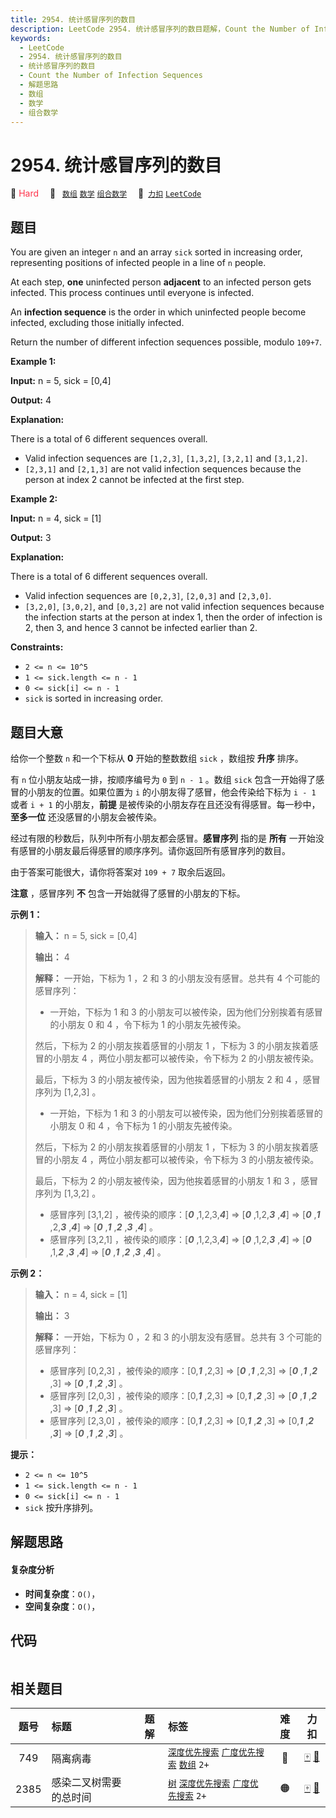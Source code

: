 ```yaml
---
title: 2954. 统计感冒序列的数目
description: LeetCode 2954. 统计感冒序列的数目题解，Count the Number of Infection Sequences，包含解题思路、复杂度分析以及完整的 JavaScript 代码实现。
keywords:
  - LeetCode
  - 2954. 统计感冒序列的数目
  - 统计感冒序列的数目
  - Count the Number of Infection Sequences
  - 解题思路
  - 数组
  - 数学
  - 组合数学
---
```


# 2954. 统计感冒序列的数目

🔴 <font color=#ff334b>Hard</font>&emsp; 🔖&ensp; [`数组`](/tag/array.md) [`数学`](/tag/math.md) [`组合数学`](/tag/combinatorics.md)&emsp; 🔗&ensp;[`力扣`](https://leetcode.cn/problems/count-the-number-of-infection-sequences) [`LeetCode`](https://leetcode.com/problems/count-the-number-of-infection-sequences)

## 题目

You are given an integer `n` and an array `sick` sorted in increasing order,
representing positions of infected people in a line of `n` people.

At each step, **one** uninfected person **adjacent** to an infected person
gets infected. This process continues until everyone is infected.

An **infection sequence** is the order in which uninfected people become
infected, excluding those initially infected.

Return the number of different infection sequences possible, modulo `109+7`.



**Example 1:**

**Input:** n = 5, sick = [0,4]

**Output:** 4

**Explanation:**

There is a total of 6 different sequences overall.

  * Valid infection sequences are `[1,2,3]`, `[1,3,2]`, `[3,2,1]` and `[3,1,2]`.
  * `[2,3,1]` and `[2,1,3]` are not valid infection sequences because the person at index 2 cannot be infected at the first step.

**Example 2:**

**Input:** n = 4, sick = [1]

**Output:** 3

**Explanation:**

There is a total of 6 different sequences overall.

  * Valid infection sequences are `[0,2,3]`, `[2,0,3]` and `[2,3,0]`.
  * `[3,2,0]`, `[3,0,2]`, and `[0,3,2]` are not valid infection sequences because the infection starts at the person at index 1, then the order of infection is 2, then 3, and hence 3 cannot be infected earlier than 2.



**Constraints:**

  * `2 <= n <= 10^5`
  * `1 <= sick.length <= n - 1`
  * `0 <= sick[i] <= n - 1`
  * `sick` is sorted in increasing order.


## 题目大意

给你一个整数 `n` 和一个下标从 **0**  开始的整数数组 `sick` ，数组按 **升序**  排序。

有 `n` 位小朋友站成一排，按顺序编号为 `0` 到 `n - 1` 。数组 `sick` 包含一开始得了感冒的小朋友的位置。如果位置为 `i`
的小朋友得了感冒，他会传染给下标为 `i - 1` 或者 `i + 1` 的小朋友，**前提** 是被传染的小朋友存在且还没有得感冒。每一秒中，
**至多一位**  还没感冒的小朋友会被传染。

经过有限的秒数后，队列中所有小朋友都会感冒。**感冒序列**  指的是 **所有**
一开始没有感冒的小朋友最后得感冒的顺序序列。请你返回所有感冒序列的数目。

由于答案可能很大，请你将答案对 `109 + 7` 取余后返回。

**注意** ，感冒序列 **不** 包含一开始就得了感冒的小朋友的下标。



**示例 1：**

> 
> 
> 
> 
> 
> **输入：** n = 5, sick = [0,4]
> 
> **输出：** 4
> 
> **解释：** 一开始，下标为 1 ，2 和 3 的小朋友没有感冒。总共有 4 个可能的感冒序列：
> - 一开始，下标为 1 和 3 的小朋友可以被传染，因为他们分别挨着有感冒的小朋友 0 和 4 ，令下标为 1 的小朋友先被传染。
> 
> 然后，下标为 2 的小朋友挨着感冒的小朋友 1 ，下标为 3 的小朋友挨着感冒的小朋友 4 ，两位小朋友都可以被传染，令下标为 2 的小朋友被传染。
> 
> 最后，下标为 3 的小朋友被传染，因为他挨着感冒的小朋友 2 和 4 ，感冒序列为 [1,2,3] 。
> - 一开始，下标为 1 和 3 的小朋友可以被传染，因为他们分别挨着感冒的小朋友 0 和 4 ，令下标为 1 的小朋友先被传染。
> 
> 然后，下标为 2 的小朋友挨着感冒的小朋友 1 ，下标为 3 的小朋友挨着感冒的小朋友 4 ，两位小朋友都可以被传染，令下标为 3 的小朋友被传染。
> 
> 最后，下标为 2 的小朋友被传染，因为他挨着感冒的小朋友 1 和 3 ，感冒序列为  [1,3,2] 。
> - 感冒序列 [3,1,2] ，被传染的顺序：[**_0_** ,1,2,3,**_4_**] => [**_0_** ,1,2,**_3_** ,**_4_**] => [**_0_** ,**_1_** ,2,_**3**_ ,**_4_**] => [**_0_** ,**_1_** ,**_2_** ,**_3_** ,**_4_**] 。
> - 感冒序列 [3,2,1] ，被传染的顺序：[**_0_** ,1,2,3,**_4_**] => [**_0_** ,1,2,**_3_** ,**_4_**] => [**_0_** ,1,**_2_** ,**_3_** ,**_4_**] => [**_0_** ,**_1_** ,**_2_** ,**_3_** ,**_4_**] 。
> 
> 

**示例 2：**

> 
> 
> 
> 
> 
> **输入：** n = 4, sick = [1]
> 
> **输出：** 3
> 
> **解释：** 一开始，下标为 0 ，2 和 3 的小朋友没有感冒。总共有 3 个可能的感冒序列：
> - 感冒序列 [0,2,3] ，被传染的顺序：[0,**_1_** ,2,3] => [**_0_** ,**_1_** ,2,3] => [**_0_** ,**_1_** ,**_2_** ,3] => [**_0_** ,**_1_** ,**_2_** ,**_3_**] 。
> - 感冒序列 [2,0,3] ，被传染的顺序：[0,**_1_** ,2,3] => [0,**_1_** ,**_2_** ,3] => [**_0_** ,**_1_** ,**_2_** ,3] => [**_0_** ,**_1_** ,**_2_** ,**_3_**] 。
> - 感冒序列 [2,3,0] ，被传染的顺序：[0,**_1_** ,2,3] => [0,**_1_** ,**_2_** ,3] => [0,**_1_** ,**_2_** ,**_3_**] => [**_0_** ,**_1_** ,**_2_** ,**_3_**] 。
> 
> 



**提示：**

  * `2 <= n <= 10^5`
  * `1 <= sick.length <= n - 1`
  * `0 <= sick[i] <= n - 1`
  * `sick` 按升序排列。


## 解题思路

#### 复杂度分析

- **时间复杂度**：`O()`，
- **空间复杂度**：`O()`，

## 代码

```javascript

```

## 相关题目

<!-- prettier-ignore -->
| 题号 | 标题 | 题解 | 标签 | 难度 | 力扣 |
| :------: | :------ | :------: | :------ | :------: | :------: |
| 749 | 隔离病毒 |  |  [`深度优先搜索`](/tag/depth-first-search.md) [`广度优先搜索`](/tag/breadth-first-search.md) [`数组`](/tag/array.md) `2+` | 🔴 | [🀄️](https://leetcode.cn/problems/contain-virus) [🔗](https://leetcode.com/problems/contain-virus) |
| 2385 | 感染二叉树需要的总时间 |  |  [`树`](/tag/tree.md) [`深度优先搜索`](/tag/depth-first-search.md) [`广度优先搜索`](/tag/breadth-first-search.md) `2+` | 🟠 | [🀄️](https://leetcode.cn/problems/amount-of-time-for-binary-tree-to-be-infected) [🔗](https://leetcode.com/problems/amount-of-time-for-binary-tree-to-be-infected) |